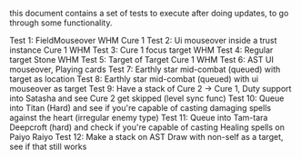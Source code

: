 this document contains a set of tests to execute after doing updates, to go through some functionality.

Test 1: FieldMouseover WHM Cure 1
Test 2: Ui mouseover inside a trust instance Cure 1 WHM
Test 3: Cure 1 focus target WHM
Test 4: Regular target Stone WHM
Test 5: Target of Target Cure 1 WHM
Test 6: AST UI mouseover, Playing cards
Test 7: Earthly star mid-combat (queued) with target as location
Test 8: Earthly star mid-combat (queued) with ui mouseover as target
Test 9: Have a stack of Cure 2 -> Cure 1, Duty support into Satasha and see Cure 2 get skipped (level sync func)
Test 10: Queue into Titan (Hard) and see if you're capable of casting damaging spells against the heart (irregular enemy type)
Test 11: Queue into Tam-tara Deepcroft (hard) and check if you're capable of casting Healing spells on Paiyo Raiyo
Test 12: Make a stack on AST Draw with non-self as a target, see if that still works